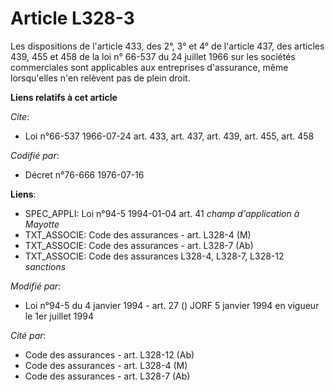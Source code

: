 # Article L328-3

Les dispositions de l'article 433, des 2°, 3° et 4° de l'article 437, des articles 439, 455 et 458 de la loi n° 66-537 du 24
juillet 1966 sur les sociétés commerciales sont applicables aux entreprises d'assurance, même lorsqu'elles n'en relèvent pas
de plein droit.

**Liens relatifs à cet article**

_Cite_:

  - Loi n°66-537 1966-07-24 art. 433, art. 437, art. 439, art. 455, art. 458

_Codifié par_:

  - Décret n°76-666 1976-07-16

**Liens**:

  - SPEC_APPLI: Loi n°94-5 1994-01-04 art. 41 *champ d'application à Mayotte*
  - TXT_ASSOCIE: Code des assurances - art. L328-4 (M)
  - TXT_ASSOCIE: Code des assurances - art. L328-7 (Ab)
  - TXT_ASSOCIE: Code des assurances L328-4, L328-7, L328-12 *sanctions*

_Modifié par_:

  - Loi n°94-5 du 4 janvier 1994 - art. 27 () JORF 5 janvier 1994 en vigueur le 1er juillet 1994

_Cité par_:

  - Code des assurances - art. L328-12 (Ab)
  - Code des assurances - art. L328-4 (M)
  - Code des assurances - art. L328-7 (Ab)
